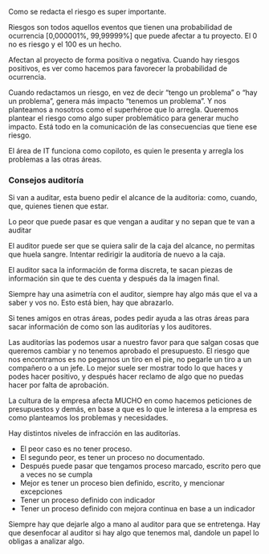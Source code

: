 
Como se redacta el riesgo es super importante.

Riesgos son todos aquellos eventos que tienen una probabilidad de ocurrencia [0,000001%, 99,99999%] que puede afectar a tu proyecto. El 0 no es riesgo y el 100 es un hecho.

Afectan al proyecto de forma positiva o negativa. Cuando hay riesgos positivos, es ver como hacemos para favorecer la probabilidad de ocurrencia.

Cuando redactamos un riesgo, en vez de decir “tengo un problema” o “hay un problema”, genera más impacto “tenemos un problema”. Y nos planteamos a nosotros como el superhéroe que lo arregla. Queremos plantear el riesgo como algo super problemático para generar mucho impacto. Está todo en la comunicación de las consecuencias que tiene ese riesgo.

El área de IT funciona como copiloto, es quien le presenta y arregla los problemas a las otras áreas.

### Consejos auditoría

Si van a auditar, esta bueno pedir el alcance de la auditoria: como, cuando, que, quienes tienen que estar.

Lo peor que puede pasar es que vengan a auditar y no sepan que te van a auditar

El auditor puede ser que se quiera salir de la caja del alcance, no permitas que huela sangre. Intentar redirigir la auditoría de nuevo a la caja.

El auditor saca la información de forma discreta, te sacan piezas de información sin que te des cuenta y después da la imagen final.

Siempre hay una asimetría con el auditor, siempre hay algo más que el va a saber y vos no. Esto está bien, hay que abrazarlo.

Si tenes amigos en otras áreas, podes pedir ayuda a las otras áreas para sacar información de como son las auditorías y los auditores.

Las auditorías las podemos usar a nuestro favor para que salgan cosas que queremos cambiar y no tenemos aprobado el presupuesto. El riesgo que nos encontramos es no pegarnos un tiro en el pie, no pegarle un tiro a un compañero o a un jefe. Lo mejor suele ser mostrar todo lo que haces y podes hacer positivo, y después hacer reclamo de algo que no puedas hacer por falta de aprobación.

La cultura de la empresa afecta MUCHO en como hacemos peticiones de presupuestos y demás, en base a que es lo que le interesa a la empresa es como planteamos los problemas y necesidades.

Hay distintos niveles de infracción en las auditorías.

- El peor caso es no tener proceso.
- El segundo peor, es tener un proceso no documentado.
- Después puede pasar que tengamos proceso marcado, escrito pero que a veces no se cumpla
- Mejor es tener un proceso bien definido, escrito, y mencionar excepciones
- Tener un proceso definido con indicador
- Tener un proceso definido con mejora continua en base a un indicador

Siempre hay que dejarle algo a mano al auditor para que se entretenga. Hay que desenfocar al auditor si hay algo que tenemos mal, dandole un papel lo obligas a analizar algo.